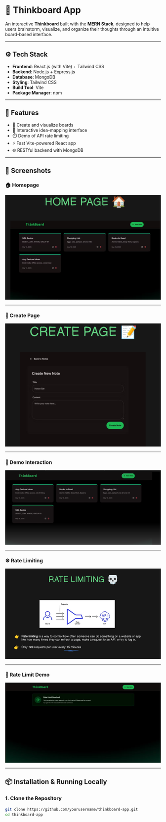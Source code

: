 # 🧠 Thinkboard App

An interactive **Thinkboard** built with the **MERN Stack**, designed to help users brainstorm, visualize, and organize their thoughts through an intuitive board-based interface.

---

## ⚙️ Tech Stack

- **Frontend**: React.js (with Vite) + Tailwind CSS  
- **Backend**: Node.js + Express.js  
- **Database**: MongoDB  
- **Styling**: Tailwind CSS  
- **Build Tool**: Vite  
- **Package Manager**: npm

---

## 🚀 Features

- 📌 Create and visualize boards
- 🧠 Interactive idea-mapping interface
- ⏱️ Demo of API rate limiting
- ⚡ Fast Vite-powered React app
- 🌐 RESTful backend with MongoDB

---

## 📸 Screenshots

### 🏠 Homepage

![Homepage](./Homepage.png)

---

### 📝 Create Page

![Create Page](./createPage.png)

---

### 🧪 Demo Interaction

![Demo](./demo.png)

---

### ⚙️ Rate Limiting

![Rate Limiting](./ratelimiting.png)

---

### 🚧 Rate Limit Demo

![Rate Limit Demo](./ratelimitdemo.png)

---

## 📦 Installation & Running Locally

### 1. Clone the Repository

```bash
git clone https://github.com/yourusername/thinkboard-app.git
cd thinkboard-app
